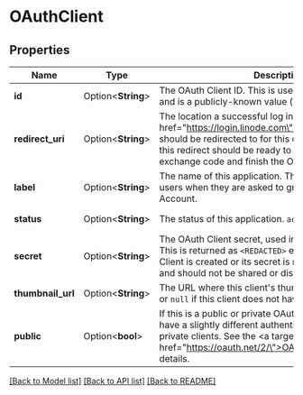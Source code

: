 # OAuthClient

## Properties

Name | Type | Description | Notes
------------ | ------------- | ------------- | -------------
**id** | Option<**String**> | The OAuth Client ID.  This is used to identify the client, and is a publicly-known value (it is not a secret).  | [optional][readonly]
**redirect_uri** | Option<**String**> | The location a successful log in from <a target=\"_top\" href=\"https://login.linode.com\">https://login.linode.com</a> should be redirected to for this client.  The receiver of this redirect should be ready to accept an OAuth exchange code and finish the OAuth exchange.  | [optional]
**label** | Option<**String**> | The name of this application.  This will be presented to users when they are asked to grant it access to their Account.  | [optional]
**status** | Option<**String**> | The status of this application.  `active` by default.  | [optional][readonly]
**secret** | Option<**String**> | The OAuth Client secret, used in the OAuth exchange.  This is returned as `<REDACTED>` except when an OAuth Client is created or its secret is reset.  This is a secret, and should not be shared or disclosed publicly.  | [optional][readonly]
**thumbnail_url** | Option<**String**> | The URL where this client's thumbnail may be viewed, or `null` if this client does not have a thumbnail set.  | [optional][readonly]
**public** | Option<**bool**> | If this is a public or private OAuth Client.  Public clients have a slightly different authentication workflow than private clients.  See the <a target=\"_top\" href=\"https://oauth.net/2/\">OAuth spec</a> for more details.  | [optional][default to false]

[[Back to Model list]](../README.md#documentation-for-models) [[Back to API list]](../README.md#documentation-for-api-endpoints) [[Back to README]](../README.md)


